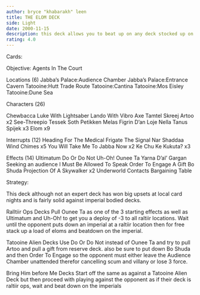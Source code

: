 ```yaml
---
author: bryce "khabarakh" leen
title: THE ELOM DECK
side: Light
date: 2000-11-15
description: this deck allows you to beat up on any deck stocked up on imperials, good against raltiir ops for the deploy -3.
rating: 4.0
---
```

Cards: 

Objective:
Agents In The Court

Locations (6)
Jabba’s Palace:Audience Chamber
Jabba’s Palace:Entrance Cavern
Tatooine:Hutt Trade Route
Tatooine:Cantina
Tatooine:Mos Eisley
Tatooine:Dune Sea

Characters (26)

Chewbacca
Luke With Lightsaber
Lando With Vibro Axe
Tamtel Skreej
Artoo x2
See-Threepio
Tessek
Soth Petikken
Melas
Figrin D’an
Loje Nella
Tanus Spijek x3
Elom x9

Interrupts (12)
Heading For The Medical Frigate
The Signal
Nar Shaddaa Wind Chimes x5
You Will Take Me To Jabba Now x2
Ke Chu Ke Kukuta? x3

Effects (14)
Ultimatum
Do Or Do Not
Uh-Oh!
Ounee Ta
Yarna D’al’ Gargan
Seeking an audience
I Must Be Allowed To Speak
Order To Engage
A Gift
Bo Shuda
Projection Of A Skywalker x2
Underworld Contacts
Bargaining Table 

Strategy: 

This deck although not an expert deck has won big upsets at local card nights and is fairly solid against imperial bodied decks.

Ralltiir Ops Decks
Pull Ounee Ta as one of the 3 starting effects as well as Ultimatum and Uh-Oh! to get you a deploy of -3 to all raltiir locations. Wait until the opponent puts down an imperial at a raltiir location then for free stack up a load of eloms and beatdown on the imperial.

Tatooine Alien Decks
Use Do Or Do Not instead of Ounee Ta and try to pull Artoo and pull a gift from reserve deck. also be sure to put down Bo Shuda and then Order To Engage so the opponent must either leave the Audience Chamber unattended therefor cancelling scum and villany or lose 3 force.

Bring Him before Me Decks
Start off the same as against a Tatooine Alien Deck but then proceed with playing against the opponent as if their deck is raltiir ops, wait and beat down on the imperials



